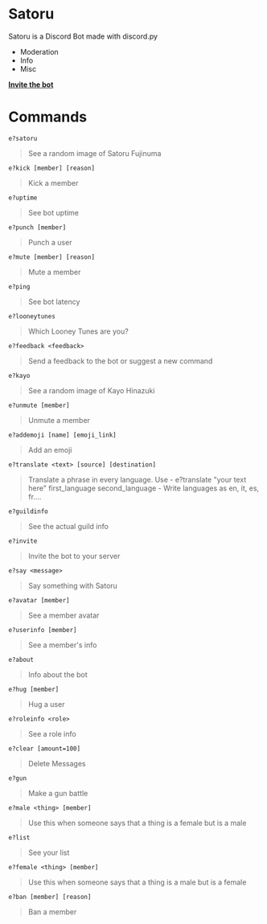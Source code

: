 # Satoru
Satoru is a Discord Bot made with discord.py
- Moderation
- Info 
- Misc

**[Invite the bot](https://discordapp.com/api/oauth2/authorize?client_id=635044836830871562&permissions=321606&scope=bot)**

# Commands

`e?satoru `

> See a random image of Satoru Fujinuma 

`e?kick [member] [reason]`

> Kick a member 

`e?uptime `

> See bot uptime 

`e?punch [member]`

> Punch a user 

`e?mute [member] [reason]`

> Mute a member 

`e?ping `

> See bot latency 

`e?looneytunes `

> Which Looney Tunes are you? 

`e?feedback <feedback>`

> Send a feedback to the bot or suggest a new command 

`e?kayo `

> See a random image of Kayo Hinazuki 

`e?unmute [member]`

> Unmute a member 

`e?addemoji [name] [emoji_link]`

> Add an emoji 

`e?translate <text> [source] [destination]`

> Translate a phrase in every language. Use - e?translate "your text here" first_language second_language - Write languages as en, it, es, fr.... 

`e?guildinfo `

> See the actual guild info 

`e?invite `

> Invite the bot to your server 

`e?say <message>`

> Say something with Satoru 

`e?avatar [member]`

> See a member avatar 

`e?userinfo [member]`

> See a member's info 

`e?about `

> Info about the bot 

`e?hug [member]`

> Hug a user 

`e?roleinfo <role>`

> See a role info 

`e?clear [amount=100]`

> Delete Messages 

`e?gun `

> Make a gun battle 

`e?male <thing> [member]`

> Use this when someone says that a thing is a female but is a male 

`e?list `

> See your list 

`e?female <thing> [member]`

> Use this when someone says that a thing is a male but is a female 

`e?ban [member] [reason]`

> Ban a member 

